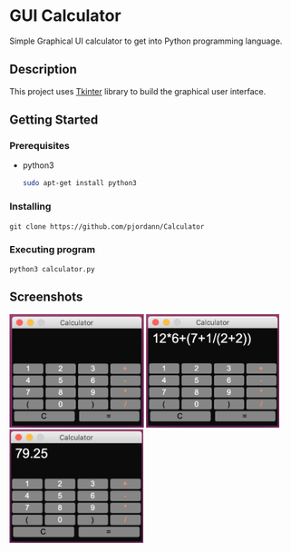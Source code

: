# GUI Calculator

Simple Graphical UI calculator to get into Python programming language.

## Description

This project uses [Tkinter](https://docs.python.org/es/3/library/tkinter.html) library to build the graphical user interface. 

## Getting Started

### Prerequisites

* python3
  ```sh
  sudo apt-get install python3
  ```

### Installing

```
git clone https://github.com/pjordann/Calculator
```

### Executing program
```
python3 calculator.py
```

## Screenshots
<p float="left">
  <img src="https://github.com/pjordann/Calculator/blob/main/images/1.png" height="200" />
  <img src="https://github.com/pjordann/Calculator/blob/main/images/2.png" height="200" />
  <img src="https://github.com/pjordann/Calculator/blob/main/images/3.png" height="200" />
</p>
